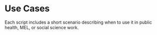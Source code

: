# Use Cases

Each script includes a short scenario describing when to use it in public health, MEL, or social science work.